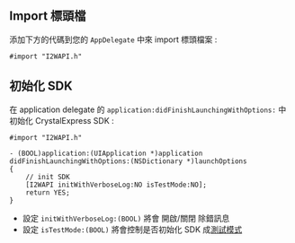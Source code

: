 ## Import 標頭檔

添加下方的代碼到您的 `AppDelegate` 中來 import 標頭檔案 :
```objc
#import "I2WAPI.h"
```

## 初始化 SDK
在 application delegate 的 `application:didFinishLaunchingWithOptions:` 中初始化 CrystalExpress SDK :
```objc
#import "I2WAPI.h"

- (BOOL)application:(UIApplication *)application didFinishLaunchingWithOptions:(NSDictionary *)launchOptions
{
    // init SDK
    [I2WAPI initWithVerboseLog:NO isTestMode:NO];
    return YES;
}

```
- 設定 `initWithVerboseLog:(BOOL)` 將會 開啟/關閉 除錯訊息
- 設定 `isTestMode:(BOOL)` 將會控制是否初始化 SDK 成[測試模式]()
